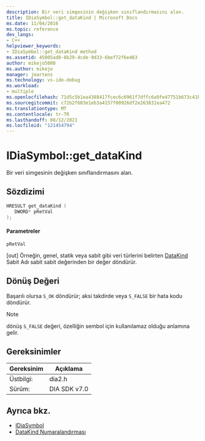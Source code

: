 ```yaml
---
description: Bir veri simgesinin değişken sınıflandırmasını alan.
title: IDiaSymbol::get_dataKind | Microsoft Docs
ms.date: 11/04/2016
ms.topic: reference
dev_langs:
- C++
helpviewer_keywords:
- IDiaSymbol::get_dataKind method
ms.assetid: 45005ad0-8b29-4cde-9d33-6bef72f6e463
author: mikejo5000
ms.author: mikejo
manager: jmartens
ms.technology: vs-ide-debug
ms.workload:
- multiple
ms.openlocfilehash: 71d5c5b1ea4388417fcec6c6961f7dffc6a9fe47751b673c41bbe1d64653d325
ms.sourcegitcommit: c72b2f603e1eb3a4157f00926df2e263831ea472
ms.translationtype: MT
ms.contentlocale: tr-TR
ms.lasthandoff: 08/12/2021
ms.locfileid: "121454794"
---
```

# <a name="idiasymbolget_datakind"></a>IDiaSymbol::get_dataKind
Bir veri simgesinin değişken sınıflandırmasını alan.

## <a name="syntax"></a>Sözdizimi

```C++
HRESULT get_dataKind ( 
   DWORD* pRetVal
);
```

#### <a name="parameters"></a>Parametreler
 `pRetVal`

[out] Örneğin, genel, statik veya sabit gibi veri türlerini belirten [DataKind](../../debugger/debug-interface-access/datakind.md) Sabit Adı sabit sabit değerinden bir değer döndürür.

## <a name="return-value"></a>Dönüş Değeri
 Başarılı olursa `S_OK` döndürür; aksi takdirde veya `S_FALSE` bir hata kodu döndürür.

> [!NOTE]
> dönüş `S_FALSE` değeri, özelliğin sembol için kullanılamaz olduğu anlamına gelir.

## <a name="requirements"></a>Gereksinimler

|Gereksinim|Açıklama|
|-----------------|-----------------|
|Üstbilgi:|dia2.h|
|Sürüm:|DIA SDK v7.0|

## <a name="see-also"></a>Ayrıca bkz.
- [IDiaSymbol](../../debugger/debug-interface-access/idiasymbol.md)
- [DataKind Numaralandırması](../../debugger/debug-interface-access/datakind.md)
